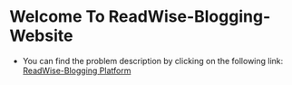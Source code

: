 # Welcome To ReadWise-Blogging-Website

- You can find the problem description by clicking on the following link: [ ReadWise-Blogging Platform](https://stdntpartners-my.sharepoint.com/:w:/g/personal/brian_kemboi_studentambassadors_com/ETZzfMgb1P1GkT75ymGxuYYBOPDhZZiwmQGP3cvG8aWuMg?e=CfGxHH)




